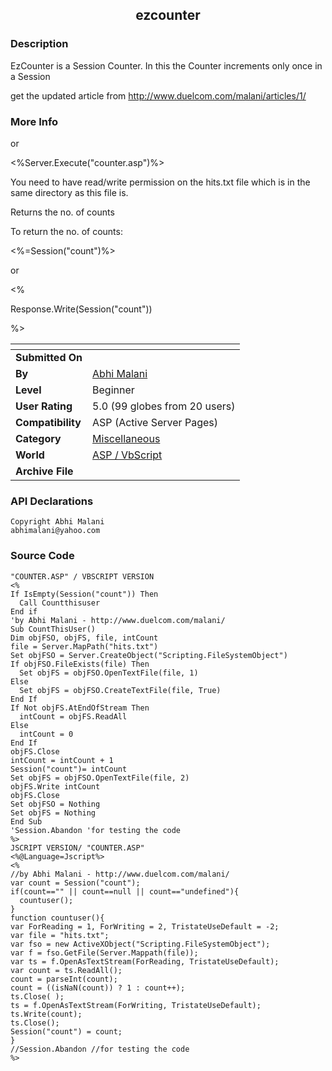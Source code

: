 ﻿<div align="center">

## ezcounter


</div>

### Description

EzCounter is a Session Counter. In this the Counter increments only once in a Session

get the updated article from http://www.duelcom.com/malani/articles/1/
 
### More Info
 
<!--#include file="counter.asp"-->

or

<%Server.Execute("counter.asp")%>

You need to have read/write permission on the hits.txt file which is in the same directory as this file is.

Returns the no. of counts

To return the no. of counts:

<%=Session("count")%>

or

<%

Response.Write(Session("count"))

%>


<span>             |<span>
---                |---
**Submitted On**   |
**By**             |[Abhi Malani](https://github.com/Planet-Source-Code/PSCIndex/blob/master/ByAuthor/abhi-malani.md)
**Level**          |Beginner
**User Rating**    |5.0 (99 globes from 20 users)
**Compatibility**  |ASP \(Active Server Pages\)
**Category**       |[Miscellaneous](https://github.com/Planet-Source-Code/PSCIndex/blob/master/ByCategory/miscellaneous__4-1.md)
**World**          |[ASP / VbScript](https://github.com/Planet-Source-Code/PSCIndex/blob/master/ByWorld/asp-vbscript.md)
**Archive File**   |[](https://github.com/Planet-Source-Code/abhi-malani-ezcounter__4-7394/archive/master.zip)

### API Declarations

```
Copyright Abhi Malani
abhimalani@yahoo.com
```


### Source Code

```
"COUNTER.ASP" / VBSCRIPT VERSION
<%
If IsEmpty(Session("count")) Then
  Call Countthisuser
End if
'by Abhi Malani - http://www.duelcom.com/malani/
Sub CountThisUser()
Dim objFSO, objFS, file, intCount
file = Server.MapPath("hits.txt")
Set objFSO = Server.CreateObject("Scripting.FileSystemObject")
If objFSO.FileExists(file) Then
  Set objFS = objFSO.OpenTextFile(file, 1)
Else
  Set objFS = objFSO.CreateTextFile(file, True)
End If
If Not objFS.AtEndOfStream Then
  intCount = objFS.ReadAll
Else
  intCount = 0
End If
objFS.Close
intCount = intCount + 1
Session("count")= intCount
Set objFS = objFSO.OpenTextFile(file, 2)
objFS.Write intCount
objFS.Close
Set objFSO = Nothing
Set objFS = Nothing
End Sub
'Session.Abandon 'for testing the code
%>
JSCRIPT VERSION/ "COUNTER.ASP"
<%@Language=Jscript%>
<%
//by Abhi Malani - http://www.duelcom.com/malani/
var count = Session("count");
if(count=="" || count==null || count=="undefined"){
  countuser();
}
function countuser(){
var ForReading = 1, ForWriting = 2, TristateUseDefault = -2;
var file = "hits.txt";
var fso = new ActiveXObject("Scripting.FileSystemObject");
var f = fso.GetFile(Server.Mappath(file));
var ts = f.OpenAsTextStream(ForReading, TristateUseDefault);
var count = ts.ReadAll();
count = parseInt(count);
count = ((isNaN(count)) ? 1 : count++);
ts.Close( );
ts = f.OpenAsTextStream(ForWriting, TristateUseDefault);
ts.Write(count);
ts.Close();
Session("count") = count;
}
//Session.Abandon //for testing the code
%>
```

